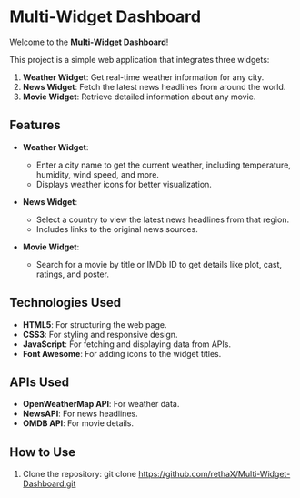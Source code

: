 # Multi-Widget Dashboard

Welcome to the **Multi-Widget Dashboard**! 

This project is a simple web application that integrates three widgets:
1. **Weather Widget**: Get real-time weather information for any city.
2. **News Widget**: Fetch the latest news headlines from around the world.
3. **Movie Widget**: Retrieve detailed information about any movie.

## Features
- **Weather Widget**:
  - Enter a city name to get the current weather, including temperature, humidity, wind speed, and more.
  - Displays weather icons for better visualization.
  
- **News Widget**:
  - Select a country to view the latest news headlines from that region.
  - Includes links to the original news sources.

- **Movie Widget**:
  - Search for a movie by title or IMDb ID to get details like plot, cast, ratings, and poster.

## Technologies Used
- **HTML5**: For structuring the web page.
- **CSS3**: For styling and responsive design.
- **JavaScript**: For fetching and displaying data from APIs.
- **Font Awesome**: For adding icons to the widget titles.

## APIs Used
- **OpenWeatherMap API**: For weather data.
- **NewsAPI**: For news headlines.
- **OMDB API**: For movie details.

## How to Use
1. Clone the repository:
   git clone https://github.com/rethaX/Multi-Widget-Dashboard.git
